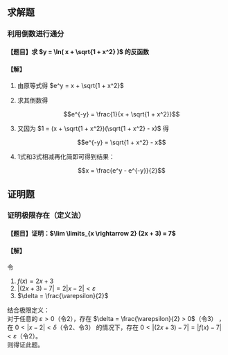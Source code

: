 ## 求解题

### 利用倒数进行通分

#### 【题目】求 $y = \ln( x + \sqrt{1 + x^2} )$ 的反函数  

#### 【解】

1. 由原等式得 $e^y = x + \sqrt{1 + x^2}$
2. 求其倒数得

    $$e^{-y} = \frac{1}{x + \sqrt{1 + x^2}}$$

3. 又因为 $1 = (x + \sqrt{1 + x^2})(\sqrt{1 + x^2} - x)$ 得

    $$e^{-y} = \sqrt{1 + x^2} - x$$

4. 1式和3式相减再化简即可得到结果：

    $$x = \frac{e^y - e^{-y}}{2}$$


## 证明题

### 证明极限存在（定义法）

#### 【题目】证明：$\lim \limits_{x \rightarrow 2} (2x + 3) = 7$

#### 【解】

令
1. $f(x) = 2x + 3$  
2. $|(2x + 3) - 7| = 2|x - 2| < \varepsilon$  
3. $\delta = \frac{\varepsilon}{2}$

结合极限定义：  
对于任意的 $\varepsilon > 0$（令2），存在 $\delta = \frac{\varepsilon}{2} > 0$（令3） ，在 $0 < |x - 2| < \delta$（令2、令3） 的情况下，存在 $0 < |(2x + 3) - 7| = |f(x) - 7| < \varepsilon$（令2）。  
则得证此题。


